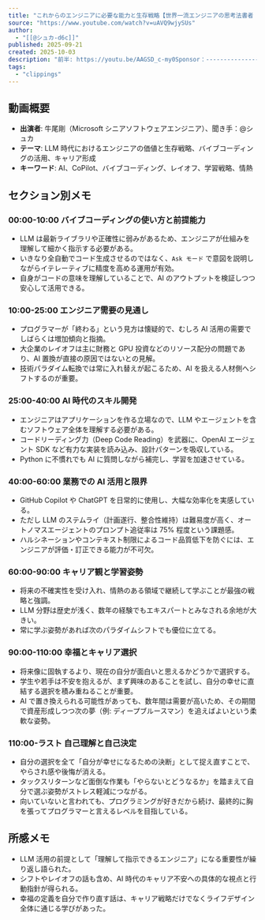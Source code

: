 ```yaml
---
title: "これからのエンジニアに必要な能力と生存戦略【世界一流エンジニアの思考法書者 牛尾剛】"
source: "https://www.youtube.com/watch?v=uAVQ9wjySUs"
author:
  - "[[@シュカ-d6c]]"
published: 2025-09-21
created: 2025-10-03
description: "前半: https://youtu.be/AAGSD_c-my0Sponsor：----------------------------------------マイナビエージェント：https://mynavi-agent.jp/forEngineers/techworld/元エンジニアや大手WEB・SIer出身..."
tags:
  - "clippings"
---
```

## 動画概要

- **出演者**: 牛尾剛（Microsoft シニアソフトウェアエンジニア）、聞き手：@シュカ
- **テーマ**: LLM 時代におけるエンジニアの価値と生存戦略、バイブコーディングの活用、キャリア形成
- **キーワード**: AI、CoPilot、バイブコーディング、レイオフ、学習戦略、情熱

## セクション別メモ

### 00:00-10:00 バイブコーディングの使い方と前提能力

- LLM は最新ライブラリや正確性に弱みがあるため、エンジニアが仕組みを理解して細かく指示する必要がある。
- いきなり全自動でコード生成させるのではなく、`Ask モード` で意図を説明しながらイテレーティブに精度を高める運用が有効。
- 自身がコードの意味を理解していることで、AI のアウトプットを検証しつつ安心して活用できる。

### 10:00-25:00 エンジニア需要の見通し

- プログラマーが「終わる」という見方は懐疑的で、むしろ AI 活用の需要でしばらくは増加傾向と指摘。
- 大企業のレイオフは主に財務と GPU 投資などのリソース配分の問題であり、AI 置換が直接の原因ではないとの見解。
- 技術パラダイム転換では常に入れ替えが起こるため、AI を扱える人材側へシフトするのが重要。

### 25:00-40:00 AI 時代のスキル開発

- エンジニアはアプリケーションを作る立場なので、LLM やエージェントを含むソフトウェア全体を理解する必要がある。
- コードリーディング力（Deep Code Reading）を武器に、OpenAI エージェント SDK など有力な実装を読み込み、設計パターンを吸収している。
- Python に不慣れでも AI に質問しながら補完し、学習を加速させている。

### 40:00-60:00 業務での AI 活用と限界

- GitHub Copilot や ChatGPT を日常的に使用し、大幅な効率化を実感している。
- ただし LLM のステムライ（計画遂行、整合性維持）は難易度が高く、オートノマスエージェントのプロンプト追従率は 75% 程度という課題感。
- ハルシネーションやコンテキスト制限によるコード品質低下を防ぐには、エンジニアが評価・訂正できる能力が不可欠。

### 60:00-90:00 キャリア観と学習姿勢

- 将来の不確実性を受け入れ、情熱のある領域で継続して学ぶことが最強の戦略と強調。
- LLM 分野は歴史が浅く、数年の経験でもエキスパートとみなされる余地が大きい。
- 常に学ぶ姿勢があれば次のパラダイムシフトでも優位に立てる。

### 90:00-110:00 幸福とキャリア選択

- 将来像に固執するより、現在の自分が面白いと思えるかどうかで選択する。
- 学生や若手は不安を抱えるが、まず興味のあることを試し、自分の幸せに直結する選択を積み重ねることが重要。
- AI で置き換えられる可能性があっても、数年間は需要が高いため、その期間で資産形成しつつ次の夢（例: ディープブルースマン）を追えばよいという柔軟な姿勢。

### 110:00-ラスト 自己理解と自己決定

- 自分の選択を全て「自分が幸せになるための決断」として捉え直すことで、やらされ感や後悔が消える。
- タックスリターンなど面倒な作業も「やらないとどうなるか」を踏まえて自分で選ぶ姿勢がストレス軽減につながる。
- 向いていないと言われても、プログラミングが好きだから続け、最終的に胸を張ってプログラマーと言えるレベルを目指している。

## 所感メモ

- LLM 活用の前提として「理解して指示できるエンジニア」になる重要性が繰り返し語られた。
- シフトやレイオフの話も含め、AI 時代のキャリア不安への具体的な視点と行動指針が得られる。
- 幸福の定義を自分で作り直す話は、キャリア戦略だけでなくライフデザイン全体に通じる学びがあった。
